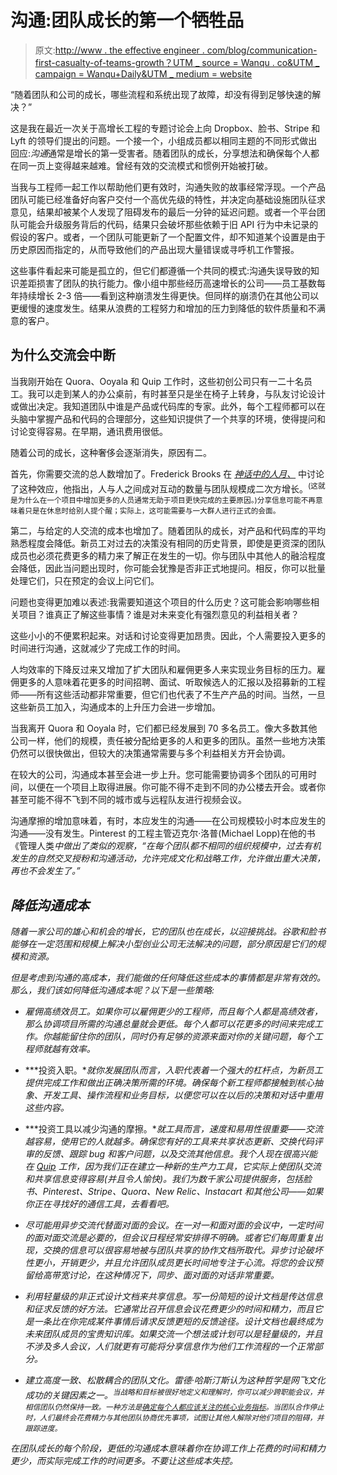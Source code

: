 # 沟通:团队成长的第一个牺牲品

> 原文:[http://www . the effective engineer . com/blog/communication-first-casualty-of-teams-growth？UTM _ source = Wanqu . co&UTM _ campaign = Wanqu+Daily&UTM _ medium = website](http://www.theeffectiveengineer.com/blog/communication-first-casualty-of-teams-growth?utm_source=wanqu.co&utm_campaign=Wanqu+Daily&utm_medium=website)



“随着团队和公司的成长，哪些流程和系统出现了故障，却没有得到足够快速的解决？”

这是我在最近一次关于高增长工程的专题讨论会上向 Dropbox、脸书、Stripe 和 Lyft 的领导们提出的问题。一个接一个，小组成员都以相同主题的不同形式做出回应:*沟通*通常是增长的第一受害者。随着团队的成长，分享想法和确保每个人都在同一页上变得越来越难。曾经有效的交流模式和惯例开始被打破。

当我与工程师一起工作以帮助他们更有效时，沟通失败的故事经常浮现。一个产品团队可能已经准备好向客户交付一个高优先级的特性，并决定向基础设施团队征求意见，结果却被某个人发现了阻碍发布的最后一分钟的延迟问题。或者一个平台团队可能会升级服务背后的代码，结果只会破坏那些依赖于旧 API 行为中未记录的假设的客户。或者，一个团队可能更新了一个配置文件，却不知道某个设置是由于历史原因而指定的，从而导致他们的产品出现大量错误或寻呼机工作警报。

这些事件看起来可能是孤立的，但它们都遵循一个共同的模式:沟通失误导致的知识差距损害了团队的执行能力。像小组中那些经历高速增长的公司——员工基数每年持续增长 2-3 倍——看到这种崩溃发生得更快。但同样的崩溃仍在其他公司以更缓慢的速度发生。结果从浪费的工程努力和增加的压力到降低的软件质量和不满意的客户。

## 为什么交流会中断

当我刚开始在 Quora、Ooyala 和 Quip 工作时，这些初创公司只有一二十名员工。我可以走到某人的办公桌前，有时甚至只是坐在椅子上转身，与队友讨论设计或做出决定。我知道团队中谁是产品或代码库的专家。此外，每个工程师都可以在头脑中掌握产品和代码的合理部分，这些知识提供了一个共享的环境，使得提问和讨论变得容易。在早期，通讯费用很低。

随着公司的成长，这种奢侈会逐渐消失，原因有二。

首先，你需要交流的总人数增加了。Frederick Brooks 在 [*神话中的人月、*](http://www.amazon.com/Mythical-Man-Month-Software-Engineering-Anniversary/dp/0201835959?tag=theeffeengi-20) 中讨论了这种效应，他指出，人与人之间成对互动的数量与团队规模成二次方增长。<sup id="fnref:man-month">(这就是为什么在一个项目中增加更多的人员通常无助于项目更快完成的主要原因。)分享信息可能不再意味着只是在休息时给别人提个醒；实际上，这可能需要与一大群人进行正式的会面。</sup>

第二，与给定的人交流的成本也增加了。随着团队的成长，对产品和代码库的平均熟悉程度会降低。新员工对过去的决策没有相同的历史背景，即使是更资深的团队成员也必须花费更多的精力来了解正在发生的一切。你与团队中其他人的融洽程度会降低，因此当问题出现时，你可能会犹豫是否非正式地提问。相反，你可以批量处理它们，只在预定的会议上问它们。

问题也变得更加难以表述:我需要知道这个项目的什么历史？这可能会影响哪些相关项目？谁真正了解这些事情？谁是对未来变化有强烈意见的利益相关者？

这些小小的不便累积起来。对话和讨论变得更加昂贵。因此，个人需要投入更多的时间进行沟通，这就减少了完成工作的时间。

人均效率的下降反过来又增加了扩大团队和雇佣更多人来实现业务目标的压力。雇佣更多的人意味着花更多的时间招聘、面试、听取候选人的汇报以及招募新的工程师——所有这些活动都非常重要，但它们也代表了不生产产品的时间。当然，一旦这些新员工加入，沟通成本的上升压力会进一步增加。

当我离开 Quora 和 Ooyala 时，它们都已经发展到 70 多名员工。像大多数其他公司一样，他们的规模，责任被分配给更多的人和更多的团队。虽然一些地方决策仍然可以很快做出，但较大的决策通常需要与多个利益相关方开会协调。

在较大的公司，沟通成本甚至会进一步上升。您可能需要协调多个团队的可用时间，以便在一个项目上取得进展。你可能不得不走到不同的办公楼去开会。或者你甚至可能不得不飞到不同的城市或与远程队友进行视频会议。

沟通摩擦的增加意味着，有时，本应发生的沟通——在公司规模较小时本应发生的沟通——没有发生。Pinterest 的工程主管迈克尔·洛普(Michael Lopp)在他的书《管理人类[](http://www.amazon.com/Managing-Humans-Humorous-Software-Engineering/dp/1430243147?tag=theeffeengi-20)*中做出了类似的观察，“在每个团队都不相同的组织规模中，过去有机发生的自然交叉授粉和沟通活动，允许完成文化和战略工作，允许做出重大决策，再也不会发生了。”*

## *降低沟通成本*

*随着一家公司的雄心和机会的增长，它的团队也在成长，以迎接挑战。谷歌和脸书能够在一定范围和规模上解决小型创业公司无法解决的问题，部分原因是它们的规模和资源。*

*但是考虑到沟通的高成本，我们能做的任何降低这些成本的事情都是非常有效的。那么，我们该如何降低沟通成本呢？以下是一些策略:*

*   *雇佣高绩效员工。如果你可以雇佣更少的工程师，而且每个人都是高绩效者，那么协调项目所需的沟通总量就会更低。每个人都可以花更多的时间来完成工作。你越能留住你的团队，同时仍有足够的资源来面对你的关键问题，每个工程师就越有效率。*

*   ***投资入职。**就你发展团队而言，入职代表着一个强大的杠杆点，为新员工提供完成工作和做出正确决策所需的环境。确保每个新工程师都接触到核心抽象、开发工具、操作流程和业务目标，以便您可以在以后的决策和对话中重用这些内容。*

*   ***投资工具以减少沟通的摩擦。**就工具而言，速度和易用性很重要——交流越容易，使用它的人就越多。确保您有好的工具来共享状态更新、交换代码评审的反馈、跟踪 bug 和客户问题，以及交流其他信息。我个人现在很高兴能在 [Quip](http://quip.com/) 工作，因为我们正在建立一种新的生产力工具，它实际上使团队交流和共享信息变得容易(并且令人愉快)。我们为数千家公司提供服务，包括脸书、Pinterest、Stripe、Quora、New Relic、Instacart 和其他公司——如果你正在寻找好的通信工具，去看看吧。*

*   *尽可能用异步交流代替面对面的会议。在一对一和面对面的会议中，一定时间的面对面交流是必要的，但会议日程经常安排得不明确。或者它们每周重复出现，交换的信息可以很容易地被与团队共享的协作文档所取代。异步讨论破坏性更小，开销更少，并且允许团队成员更长时间地专注于心流。将您的会议预留给高带宽讨论，在这种情况下，同步、面对面的对话非常重要。*

*   *利用轻量级的非正式设计文档来共享信息。写一份简短的设计文档是传达信息和征求反馈的好方法。它通常比召开信息会议花费更少的时间和精力，而且它是一条比在你完成某件事情后请求反馈更短的反馈途径。设计文档也最终成为未来团队成员的宝贵知识库。如果交流一个想法或计划可以是轻量级的，并且不涉及多人会议，人们就更有可能将分享信息作为他们工作流程的一个正常部分。*

*   *建立高度一致、松散耦合的团队文化。雷德·哈斯汀斯认为这种哲学是网飞文化成功的关键因素之一。<sup id="fnref:netflix">当战略和目标被很好地定义和理解时，你可以减少跨职能会议，并相信团队仍然保持一致。一种方法是[确定每个人都应该关注的核心业务指标](/blog/pick-the-right-metric-to-incentivize-desired-behavior)。当团队合作停止时，人们最终会花费精力与其他团队协商优先事项，试图让其他人解除对他们项目的阻碍，并跟踪进度。</sup>*

*在团队成长的每个阶段，更低的沟通成本意味着你在协调工作上花费的时间和精力更少，而实际完成工作的时间更多。不要让这些成本失控。*

